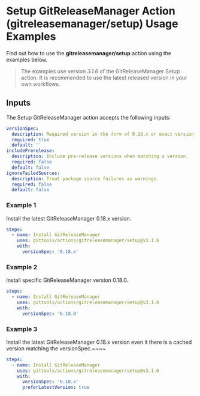 # Setup GitReleaseManager Action (gitreleasemanager/setup) Usage Examples

Find out how to use the **gitreleasemanager/setup** action using the examples below.

> The examples use version _3.1.6_ of the GitReleaseManager Setup action.  It is recommended to use the latest released version in your own workflows.

## Inputs

The Setup GitReleaseManager action accepts the following inputs:

```yaml
versionSpec:
  description: Required version in the form of 0.18.x or exact version like 0.18.0.
  required: true
  default: ''
includePrerelease:
  description: Include pre-release versions when matching a version.
  required: false
  default: false
ignoreFailedSources:
  description: Treat package source failures as warnings.
  required: false
  default: false
```

### Example 1

Install the latest GitReleaseManager 0.18.x version.

```yaml
steps:
  - name: Install GitReleaseManager
    uses: gittools/actions/gitreleasemanager/setup@v3.1.6
    with:
      versionSpec: '0.18.x'
```

### Example 2

Install specific GitReleaseManager version 0.18.0.

```yaml
steps:
  - name: Install GitReleaseManager
    uses: gittools/actions/gitreleasemanager/setup@v3.1.6
    with:
      versionSpec: '0.18.0'
```

### Example 3

Install the latest GitReleaseManager 0.18.x version even it there is a cached version matching the versionSpec.~~~~

```yaml
steps:
  - name: Install GitReleaseManager
    uses: gittools/actions/gitreleasemanager/setup@v3.1.6
    with:
      versionSpec: '0.18.x'
      preferLatestVersion: true
```
